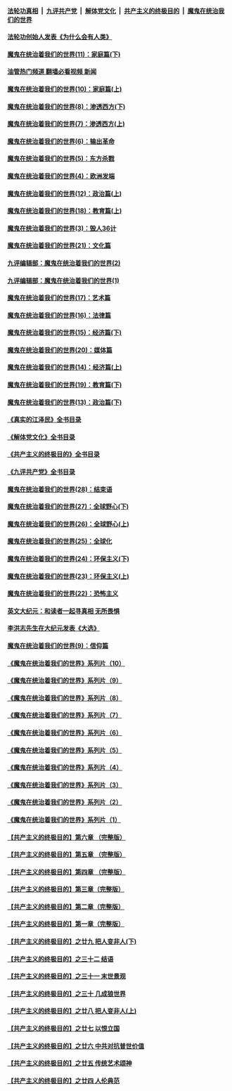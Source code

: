 ####  [法轮功真相](../../../../basic/blob/master/README.md?t=04020011) &nbsp;|&nbsp; [九评共产党](../../../../9ping.md/blob/master/README.md?t=04020011) &nbsp;|&nbsp; [解体党文化](../../../../jtdwh.md/blob/master/README.md?t=04020011)  &nbsp;|&nbsp; [共产主义的终极目的](../../../../gczydzjmd.md/blob/master/README.md?t=04020011) &nbsp;|&nbsp; [魔鬼在统治我们的世界](../../../../mgztzwmdsj.md/blob/master/README.md?t=04020011) 

#### [法轮功创始人发表《为什么会有人类》](../pages/nsc422/n13912117.md?t=04020011) 

#### [魔鬼在统治着我们的世界(11)：家庭篇(下)](../pages/nsc422/n10440961.md?t=04020011) 

#### [油管热门频道 翻墙必看视频 新闻](http://129.146.143.75:81/youtube.html?04020011)

#### [魔鬼在统治着我们的世界(10)：家庭篇(上)](../pages/nsc422/n10435448.md?t=04020011) 

#### [魔鬼在统治着我们的世界(8)：渗透西方(下)](../pages/nsc422/n10429603.md?t=04020011) 

#### [魔鬼在统治着我们的世界(7)：渗透西方(上)](../pages/nsc422/n10426013.md?t=04020011) 

#### [魔鬼在统治着我们的世界(6)：输出革命](../pages/nsc422/n10421536.md?t=04020011) 

#### [魔鬼在统治着我们的世界(5)：东方杀戮](../pages/nsc422/n10417707.md?t=04020011) 

#### [魔鬼在统治着我们的世界(4)：欧洲发端](../pages/nsc422/n10414890.md?t=04020011) 

#### [魔鬼在统治着我们的世界(12)：政治篇(上)](../pages/nsc422/n10444576.md?t=04020011) 

#### [魔鬼在统治着我们的世界(18)：教育篇(上)](../pages/nsc422/n10526970.md?t=04020011) 

#### [魔鬼在统治着我们的世界(3)：毁人36计](../pages/nsc422/n10411583.md?t=04020011) 

#### [魔鬼在统治着我们的世界(21)：文化篇](../pages/nsc422/n10597706.md?t=04020011) 

#### [九评编辑部：魔鬼在统治着我们的世界(2)](../pages/nsc422/n10410036.md?t=04020011) 

#### [九评编辑部：魔鬼在统治着我们的世界(1)](../pages/nsc422/n10406825.md?t=04020011) 

#### [魔鬼在统治着我们的世界(17)：艺术篇](../pages/nsc422/n10499093.md?t=04020011) 

#### [魔鬼在统治着我们的世界(16)：法律篇](../pages/nsc422/n10485969.md?t=04020011) 

#### [魔鬼在统治着我们的世界(15)：经济篇(下)](../pages/nsc422/n10469975.md?t=04020011) 

#### [魔鬼在统治着我们的世界(20)：媒体篇](../pages/nsc422/n10586579.md?t=04020011) 

#### [魔鬼在统治着我们的世界(14)：经济篇(上)](../pages/nsc422/n10457370.md?t=04020011) 

#### [魔鬼在统治着我们的世界(19)：教育篇(下)](../pages/nsc422/n10564808.md?t=04020011) 

#### [魔鬼在统治着我们的世界(13)：政治篇(下)](../pages/nsc422/n10448270.md?t=04020011) 

#### [《真实的江泽民》全书目录](../pages/nsc422/n13721399.md?t=04020011) 

#### [《解体党文化》全书目录](../pages/nsc422/n13721157.md?t=04020011) 

#### [《共产主义的终极目的》全书目录](../pages/nsc422/n13721048.md?t=04020011) 

#### [《九评共产党》全书目录](../pages/nsc422/n13708085.md?t=04020011) 

#### [魔鬼在统治着我们的世界(28)：结束语](../pages/nsc422/n10936246.md?t=04020011) 

#### [魔鬼在统治着我们的世界(27)：全球野心(下)](../pages/nsc422/n10928319.md?t=04020011) 

#### [魔鬼在统治着我们的世界(26)：全球野心(上)](../pages/nsc422/n10900318.md?t=04020011) 

#### [魔鬼在统治着我们的世界(25)：全球化](../pages/nsc422/n10788205.md?t=04020011) 

#### [魔鬼在统治着我们的世界(24)：环保主义(下)](../pages/nsc422/n10695307.md?t=04020011) 

#### [魔鬼在统治着我们的世界(23)：环保主义(上)](../pages/nsc422/n10688613.md?t=04020011) 

#### [魔鬼在统治着我们的世界(22)：恐怖主义](../pages/nsc422/n10614727.md?t=04020011) 

#### [英文大纪元：和读者一起寻真相 无所畏惧](../pages/nsc422/n12542027.md?t=04020011) 

#### [李洪志先生在大纪元发表《大选》](../pages/nsc422/n12534746.md?t=04020011) 

#### [魔鬼在统治着我们的世界(9)：信仰篇](../pages/nsc422/n10432159.md?t=04020011) 

#### [《魔鬼在统治着我们的世界》系列片（10）](../pages/nsc422/n12292670.md?t=04020011) 

#### [《魔鬼在统治着我们的世界》系列片（9）](../pages/nsc422/n12290859.md?t=04020011) 

#### [《魔鬼在统治着我们的世界》系列片（8）](../pages/nsc422/n12287445.md?t=04020011) 

#### [《魔鬼在统治着我们的世界》系列片（7）](../pages/nsc422/n12283425.md?t=04020011) 

#### [《魔鬼在统治着我们的世界》系列片（6）](../pages/nsc422/n12282314.md?t=04020011) 

#### [《魔鬼在统治着我们的世界》系列片（5）](../pages/nsc422/n12281419.md?t=04020011) 

#### [《魔鬼在统治着我们的世界》系列片（4）](../pages/nsc422/n12274024.md?t=04020011) 

#### [《魔鬼在统治着我们的世界》系列片（3）](../pages/nsc422/n12271322.md?t=04020011) 

#### [《魔鬼在统治着我们的世界》系列片（2）](../pages/nsc422/n12269049.md?t=04020011) 

#### [《魔鬼在统治着我们的世界》系列片（1）](../pages/nsc422/n12267575.md?t=04020011) 

#### [【共产主义的终极目的】第六章 （完整版）](../pages/nsc422/n11428913.md?t=04020011) 

#### [【共产主义的终极目的】第五章 （完整版）](../pages/nsc422/n11428912.md?t=04020011) 

#### [【共产主义的终极目的】第四章 （完整版）](../pages/nsc422/n11428907.md?t=04020011) 

#### [【共产主义的终极目的】第三章（完整版）](../pages/nsc422/n11428848.md?t=04020011) 

#### [【共产主义的终极目的】第二章（完整版）](../pages/nsc422/n11428831.md?t=04020011) 

#### [【共产主义的终极目的】第一章（完整版）](../pages/nsc422/n11417651.md?t=04020011) 

#### [【共产主义的终极目的】之廿九 把人变非人(下)](../pages/nsc422/n11344140.md?t=04020011) 

#### [【共产主义的终极目的】之三十二 结语](../pages/nsc422/n11360535.md?t=04020011) 

#### [【共产主义的终极目的】之三十一 末世景观](../pages/nsc422/n11351129.md?t=04020011) 

#### [【共产主义的终极目的】之三十 几成狼世界](../pages/nsc422/n11348280.md?t=04020011) 

#### [【共产主义的终极目的】之廿八 把人变非人(上)](../pages/nsc422/n11340492.md?t=04020011) 

#### [【共产主义的终极目的】之廿七 以恨立国](../pages/nsc422/n11336944.md?t=04020011) 

#### [【共产主义的终极目的】之廿六 中共对抗普世价值](../pages/nsc422/n11324785.md?t=04020011) 

#### [【共产主义的终极目的】之廿五 传统艺术颂神](../pages/nsc422/n11296396.md?t=04020011) 

#### [【共产主义的终极目的】之廿四 人伦典范](../pages/nsc422/n11296397.md?t=04020011) 

<img src='http://gfw-breaker.win/goodnews/indexes/nsc422.md' width='0px' height='0px'/>
